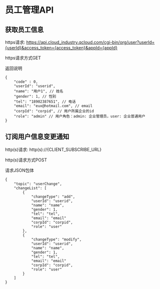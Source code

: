 # 员工管理API

## 获取员工信息

https请求: https://api.cloud_industry.qcloud.com/cgi-bin/org/user?userId={userId}&access_token={access_token}&appId={appId}

https请求方式GET

返回说明

```
{
    "code" : 0,
    "userId": "userid",
    "name": "用户1", // 姓名
    "gender": 1, // 性别
    "tel": "18902387651", // 电话
    "email": "eux@hotmail.com", // email
    "corpId": "corpid", // 用户所属企业的id
    "role": "admin" // 用户角色：admin: 企业管理员，user: 企业普通用户
}
```


## 订阅用户信息变更通知

http(s)请求:
http(s)://{CLIENT_SUBSCRIBE_URL}

http(s)请求方式POST

请求JSON包体

```
{
    "topic": "userChange",
    "changeList": [
        {
            "changeType": "add",
            "userId": "userid",
            "name": "name",
            "gender": 1,
            "tel": "tel",
            "email": "email"
            "corpId": "corpid",
            "role": "user"
        },
        {
            "changeType": "modify",
            "userId": "userid",
            "name": "name",
            "gender": 1,
            "tel": "tel",
            "email": "email"
            "corpId": "corpid",
            "role": "user"
        }
    ]
}
```